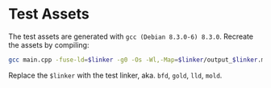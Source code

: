 # Test Assets

The test assets are generated with `gcc (Debian 8.3.0-6) 8.3.0`.
Recreate the assets by compiling:

```bash
gcc main.cpp -fuse-ld=$linker -g0 -Os -Wl,-Map=$linker/output_$linker.map -o $linker/main.out
```

Replace the `$linker` with the test linker, aka. `bfd`, `gold`, `lld`, `mold`.
